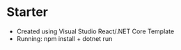 # Starter
- Created using Visual Studio React/.NET Core Template
- Running: npm install + dotnet run



